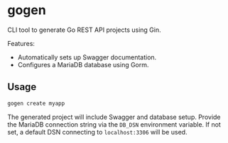 # gogen

CLI tool to generate Go REST API projects using Gin.

Features:
- Automatically sets up Swagger documentation.
- Configures a MariaDB database using Gorm.

## Usage

```bash
gogen create myapp
```

The generated project will include Swagger and database setup. Provide the MariaDB connection string via the `DB_DSN` environment variable. If not set, a default DSN connecting to `localhost:3306` will be used.

